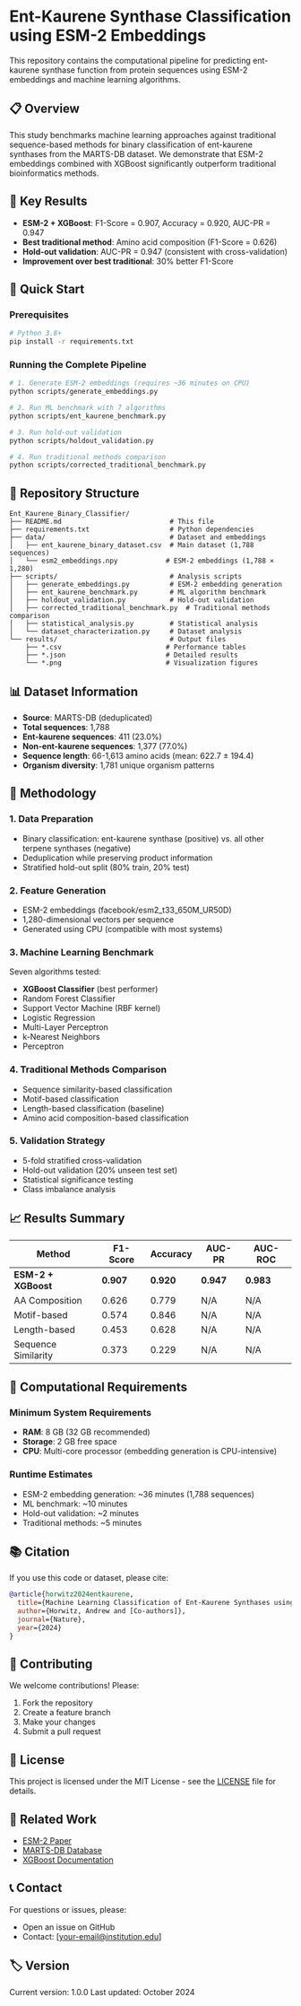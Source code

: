 # Ent-Kaurene Synthase Classification using ESM-2 Embeddings

This repository contains the computational pipeline for predicting ent-kaurene synthase function from protein sequences using ESM-2 embeddings and machine learning algorithms.

## 📋 Overview

This study benchmarks machine learning approaches against traditional sequence-based methods for binary classification of ent-kaurene synthases from the MARTS-DB dataset. We demonstrate that ESM-2 embeddings combined with XGBoost significantly outperform traditional bioinformatics methods.

## 🎯 Key Results

- **ESM-2 + XGBoost**: F1-Score = 0.907, Accuracy = 0.920, AUC-PR = 0.947
- **Best traditional method**: Amino acid composition (F1-Score = 0.626)
- **Hold-out validation**: AUC-PR = 0.947 (consistent with cross-validation)
- **Improvement over best traditional**: 30% better F1-Score

## 🚀 Quick Start

### Prerequisites

```bash
# Python 3.8+
pip install -r requirements.txt
```

### Running the Complete Pipeline

```bash
# 1. Generate ESM-2 embeddings (requires ~36 minutes on CPU)
python scripts/generate_embeddings.py

# 2. Run ML benchmark with 7 algorithms
python scripts/ent_kaurene_benchmark.py

# 3. Run hold-out validation
python scripts/holdout_validation.py

# 4. Run traditional methods comparison
python scripts/corrected_traditional_benchmark.py
```

## 📁 Repository Structure

```
Ent_Kaurene_Binary_Classifier/
├── README.md                           # This file
├── requirements.txt                    # Python dependencies
├── data/                               # Dataset and embeddings
│   ├── ent_kaurene_binary_dataset.csv  # Main dataset (1,788 sequences)
│   └── esm2_embeddings.npy            # ESM-2 embeddings (1,788 × 1,280)
├── scripts/                            # Analysis scripts
│   ├── generate_embeddings.py          # ESM-2 embedding generation
│   ├── ent_kaurene_benchmark.py        # ML algorithm benchmark
│   ├── holdout_validation.py           # Hold-out validation
│   ├── corrected_traditional_benchmark.py  # Traditional methods comparison
│   ├── statistical_analysis.py         # Statistical analysis
│   └── dataset_characterization.py     # Dataset analysis
└── results/                            # Output files
    ├── *.csv                          # Performance tables
    ├── *.json                         # Detailed results
    └── *.png                          # Visualization figures
```

## 📊 Dataset Information

- **Source**: MARTS-DB (deduplicated)
- **Total sequences**: 1,788
- **Ent-kaurene sequences**: 411 (23.0%)
- **Non-ent-kaurene sequences**: 1,377 (77.0%)
- **Sequence length**: 66-1,613 amino acids (mean: 622.7 ± 194.4)
- **Organism diversity**: 1,781 unique organism patterns

## 🔬 Methodology

### 1. Data Preparation
- Binary classification: ent-kaurene synthase (positive) vs. all other terpene synthases (negative)
- Deduplication while preserving product information
- Stratified hold-out split (80% train, 20% test)

### 2. Feature Generation
- ESM-2 embeddings (facebook/esm2_t33_650M_UR50D)
- 1,280-dimensional vectors per sequence
- Generated using CPU (compatible with most systems)

### 3. Machine Learning Benchmark
Seven algorithms tested:
- **XGBoost Classifier** (best performer)
- Random Forest Classifier
- Support Vector Machine (RBF kernel)
- Logistic Regression
- Multi-Layer Perceptron
- k-Nearest Neighbors
- Perceptron

### 4. Traditional Methods Comparison
- Sequence similarity-based classification
- Motif-based classification
- Length-based classification (baseline)
- Amino acid composition-based classification

### 5. Validation Strategy
- 5-fold stratified cross-validation
- Hold-out validation (20% unseen test set)
- Statistical significance testing
- Class imbalance analysis

## 📈 Results Summary

| Method | F1-Score | Accuracy | AUC-PR | AUC-ROC |
|--------|----------|----------|--------|---------|
| **ESM-2 + XGBoost** | **0.907** | **0.920** | **0.947** | **0.983** |
| AA Composition | 0.626 | 0.779 | N/A | N/A |
| Motif-based | 0.574 | 0.846 | N/A | N/A |
| Length-based | 0.453 | 0.628 | N/A | N/A |
| Sequence Similarity | 0.373 | 0.229 | N/A | N/A |

## 🔧 Computational Requirements

### Minimum System Requirements
- **RAM**: 8 GB (32 GB recommended)
- **Storage**: 2 GB free space
- **CPU**: Multi-core processor (embedding generation is CPU-intensive)

### Runtime Estimates
- ESM-2 embedding generation: ~36 minutes (1,788 sequences)
- ML benchmark: ~10 minutes
- Hold-out validation: ~2 minutes
- Traditional methods: ~5 minutes

## 📚 Citation

If you use this code or dataset, please cite:

```bibtex
@article{horwitz2024entkaurene,
  title={Machine Learning Classification of Ent-Kaurene Synthases using ESM-2 Protein Language Model Embeddings},
  author={Horwitz, Andrew and [Co-authors]},
  journal={Nature},
  year={2024}
}
```

## 🤝 Contributing

We welcome contributions! Please:
1. Fork the repository
2. Create a feature branch
3. Make your changes
4. Submit a pull request

## 📄 License

This project is licensed under the MIT License - see the [LICENSE](LICENSE) file for details.

## 🔗 Related Work

- [ESM-2 Paper](https://www.biorxiv.org/content/10.1101/2022.07.20.500902v2)
- [MARTS-DB Database](https://www.marts-db.org/)
- [XGBoost Documentation](https://xgboost.readthedocs.io/)

## 📞 Contact

For questions or issues, please:
- Open an issue on GitHub
- Contact: [your-email@institution.edu]

## 🏷️ Version

Current version: 1.0.0
Last updated: October 2024